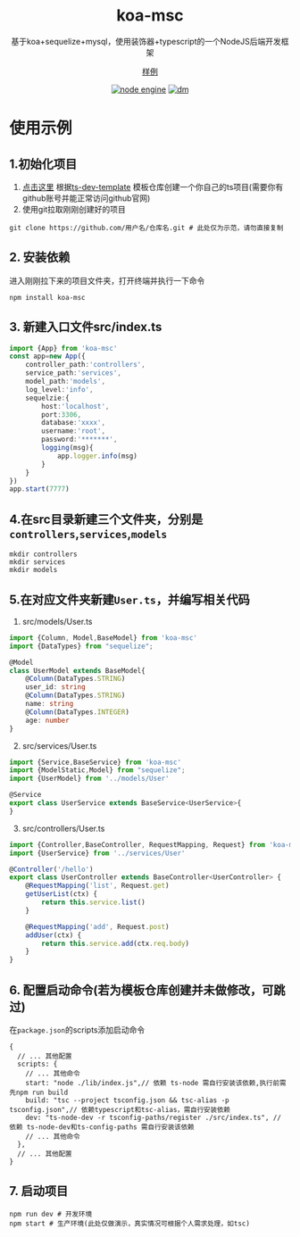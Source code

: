 <div align="center">

# koa-msc
<p>
基于koa+sequelize+mysql，使用装饰器+typescript的一个NodeJS后端开发框架
</p>
<p>

[样例](/example)
</p>

[![node engine](https://img.shields.io/node/v/oitq?color=339933&style=flat-square&labelColor=FAFAFA&logo=Node.js)](https://nodejs.org)
[![dm](https://shields.io/npm/dm/koa-msc)](https://www.npmjs.com/package/koa-msc)

</div>

# 使用示例
## 1.初始化项目
1. [点击这里](https://github.com/l-collect/ts-dev-template/generate) 根据[ts-dev-template](https://github.com/l-collect/ts-dev-template) 模板仓库创建一个你自己的ts项目(需要你有github账号并能正常访问github官网)
2. 使用git拉取刚刚创建好的项目
```shell
git clone https://github.com/用户名/仓库名.git # 此处仅为示范，请勿直接复制
```
## 2. 安装依赖
进入刚刚拉下来的项目文件夹，打开终端并执行一下命令
```shell
npm install koa-msc
```
## 3. 新建入口文件src/index.ts
```typescript
import {App} from 'koa-msc'
const app=new App({
    controller_path:'controllers',
    service_path:'services',
    model_path:'models',
    log_level:'info',
    sequelzie:{
        host:'localhost',
        port:3306,
        database:'xxxx',
        username:'root',
        password:'*******',
        logging(msg){
            app.logger.info(msg)
        }
    }
})
app.start(7777)
```
## 4.在src目录新建三个文件夹，分别是`controllers`,`services`,`models`
```shell
mkdir controllers
mkdir services
mkdir models
```
## 5.在对应文件夹新建`User.ts`，并编写相关代码
1. src/models/User.ts

```typescript
import {Column, Model,BaseModel} from 'koa-msc'
import {DataTypes} from "sequelize";

@Model
class UserModel extends BaseModel{
    @Column(DataTypes.STRING)
    user_id: string
    @Column(DataTypes.STRING)
    name: string
    @Column(DataTypes.INTEGER)
    age: number
}
```
2. src/services/User.ts

```typescript
import {Service,BaseService} from 'koa-msc'
import {ModelStatic,Model} from "sequelize";
import {UserModel} from '../models/User'

@Service
export class UserService extends BaseService<UserService>{
}
```
3. src/controllers/User.ts

```typescript
import {Controller,BaseController, RequestMapping, Request} from 'koa-msc'
import {UserService} from '../services/User'

@Controller('/hello')
export class UserController extends BaseController<UserController> {
    @RequestMapping('list', Request.get)
    getUserList(ctx) {
        return this.service.list()
    }

    @RequestMapping('add', Request.post)
    addUser(ctx) {
        return this.service.add(ctx.req.body)
    }
}
```
## 6. 配置启动命令(若为模板仓库创建并未做修改，可跳过)
在`package.json`的scripts添加启动命令
```json5
{
  // ... 其他配置
  scripts: {
    // ... 其他命令
    start: "node ./lib/index.js",// 依赖 ts-node 需自行安装该依赖,执行前需先npm run build
    build: "tsc --project tsconfig.json && tsc-alias -p tsconfig.json",// 依赖typescript和tsc-alias，需自行安装依赖
    dev: "ts-node-dev -r tsconfig-paths/register ./src/index.ts", // 依赖 ts-node-dev和ts-config-paths 需自行安装该依赖
    // ... 其他命令
  },
  // ... 其他配置
}
```
## 7. 启动项目
```shell
npm run dev # 开发环境
npm start # 生产环境(此处仅做演示，真实情况可根据个人需求处理，如tsc)
```
